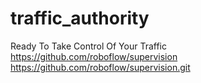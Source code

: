 # traffic_authority
Ready To Take Control Of Your Traffic
https://github.com/roboflow/supervision
https://github.com/roboflow/supervision.git

